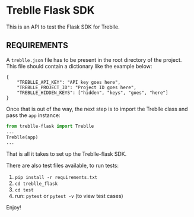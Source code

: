 # Treblle Flask SDK

This is an API to test the Flask SDK for Treblle.

## REQUIREMENTS

A `treblle.json` file has to be present in the root directory of the project. This file should contain a dictionary like the example below:

```
{
    "TREBLLE_API_KEY": "API key goes here",
    "TREBLLE_PROJECT_ID": "Project ID goes here",
    "TREBLLE_HIDDEN_KEYS": ["hidden", "keys", "goes", "here"]
}
```

Once that is out of the way, the next step is to import the Treblle class and pass the `app` instance:

```py
from treblle-flask import Treblle
...
Treblle(app)
...
```

That is all it takes to set up the Treblle-flask SDK.

There are also test files available, to run tests:

1. `pip install -r requirements.txt`
2. `cd treblle_flask`
3. `cd test`
4. run: `pytest` or `pytest -v` (to view test cases)

Enjoy!
